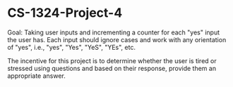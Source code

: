 # CS-1324-Project-4
Goal: Taking user inputs and incrementing a counter for each "yes" input the user has. Each input should ignore cases and work with any orientation of "yes", i.e., "yes", "Yes", "YeS", "YEs", etc.

The incentive for this project is to determine whether the user is tired or stressed using questions and based on their response, provide them an appropriate answer. 
